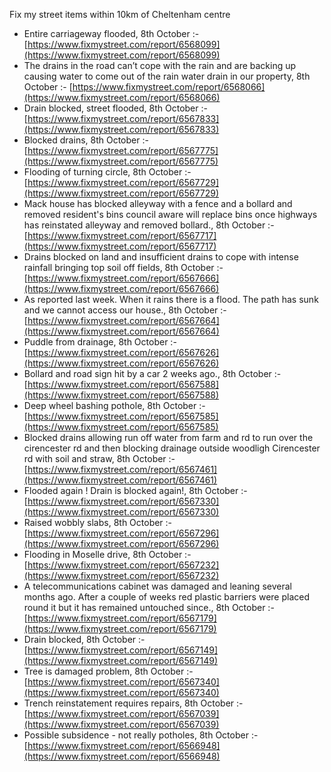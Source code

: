 Fix my street items within 10km of Cheltenham centre

<!-- fix_marker starts -->

- Entire carriageway flooded, 8th October :- [https://www.fixmystreet.com/report/6568099](https://www.fixmystreet.com/report/6568099)
- The drains in the road can’t cope with the rain and are backing up causing water to come out of the rain water drain in our property, 8th October :- [https://www.fixmystreet.com/report/6568066](https://www.fixmystreet.com/report/6568066)
- Drain blocked, street flooded, 8th October :- [https://www.fixmystreet.com/report/6567833](https://www.fixmystreet.com/report/6567833)
- Blocked drains, 8th October :- [https://www.fixmystreet.com/report/6567775](https://www.fixmystreet.com/report/6567775)
- Flooding of turning circle, 8th October :- [https://www.fixmystreet.com/report/6567729](https://www.fixmystreet.com/report/6567729)
- Mack house has blocked alleyway with a fence and a bollard and removed resident's bins council aware will replace bins once highways has reinstated alleyway and removed bollard., 8th October :- [https://www.fixmystreet.com/report/6567717](https://www.fixmystreet.com/report/6567717)
- Drains blocked on land and insufficient drains to cope with intense rainfall bringing top soil off fields, 8th October :- [https://www.fixmystreet.com/report/6567666](https://www.fixmystreet.com/report/6567666)
- As reported last week. When it rains there is a flood. The path has sunk and we cannot access our house., 8th October :- [https://www.fixmystreet.com/report/6567664](https://www.fixmystreet.com/report/6567664)
- Puddle from drainage, 8th October :- [https://www.fixmystreet.com/report/6567626](https://www.fixmystreet.com/report/6567626)
- Bollard and road sign hit by a car 2 weeks ago., 8th October :- [https://www.fixmystreet.com/report/6567588](https://www.fixmystreet.com/report/6567588)
- Deep wheel bashing pothole, 8th October :- [https://www.fixmystreet.com/report/6567585](https://www.fixmystreet.com/report/6567585)
- Blocked drains allowing run off water from farm and rd to run over the cirencester rd and then blocking drainage outside woodligh Cirencester rd with soil and straw, 8th October :- [https://www.fixmystreet.com/report/6567461](https://www.fixmystreet.com/report/6567461)
- Flooded again ! Drain is blocked again!, 8th October :- [https://www.fixmystreet.com/report/6567330](https://www.fixmystreet.com/report/6567330)
- Raised wobbly slabs, 8th October :- [https://www.fixmystreet.com/report/6567296](https://www.fixmystreet.com/report/6567296)
- Flooding in Moselle drive, 8th October :- [https://www.fixmystreet.com/report/6567232](https://www.fixmystreet.com/report/6567232)
- A telecommunications cabinet was damaged and leaning several months ago. After a couple of weeks red plastic barriers were placed round it but it has remained untouched since., 8th October :- [https://www.fixmystreet.com/report/6567179](https://www.fixmystreet.com/report/6567179)
- Drain blocked, 8th October :- [https://www.fixmystreet.com/report/6567149](https://www.fixmystreet.com/report/6567149)
- Tree is damaged problem, 8th October :- [https://www.fixmystreet.com/report/6567340](https://www.fixmystreet.com/report/6567340)
- Trench reinstatement requires repairs, 8th October :- [https://www.fixmystreet.com/report/6567039](https://www.fixmystreet.com/report/6567039)
- Possible subsidence - not really potholes, 8th October :- [https://www.fixmystreet.com/report/6566948](https://www.fixmystreet.com/report/6566948)

<!-- fix_marker ends -->